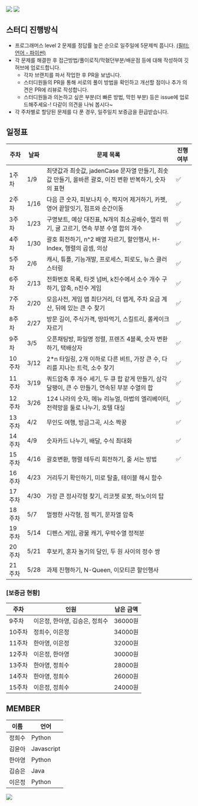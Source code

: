 <img src="https://capsule-render.vercel.app/api?type=waving&color=ffdddd&height=150&section=header&text=코딩테스트%20%20스터디&fontSize=40" />
<img src="https://readme-typing-svg.demolab.com?font=Fira+Code&pause=100000&color=F70000&random=false&width=435&lines=%EB%AC%B8%EC%A0%9C+%EC%97%85%EB%A1%9C%EB%93%9C%EB%8A%94+%EB%A7%A4%EC%A3%BC+%ED%99%94%EC%9A%94%EC%9D%BC+%EB%B0%A4%EA%B9%8C%EC%A7%80+%EC%99%84%EB%A3%8C%ED%95%B4%EC%A3%BC%EC%84%B8%EC%9A%94!!" />

<br/>

## 스터디 진행방식
- 프로그래머스 level 2 문제를 정답률 높은 순으로 일주일에 5문제씩 풉니다. [(필터: 언어 - 파이썬)](https://school.programmers.co.kr/learn/challenges?order=acceptance_desc&page=1&levels=2&languages=python3)
- 각 문제를 해결한 후 접근방법/풀이로직/막혔던부분/배운점 등에 대해 작성하여 깃허브에 업로드합니다.
  - 각자 브랜치를 파서 작업한 후 PR을 보냅니다.
  - 스터디원들의 PR을 통해 서로의 풀이 방법을 확인하고 개선할 점이나 추가 의견은 PR에 리뷰로 작성합니다. 
  - 스터디원들과 의논하고 싶은 부분(더 빠른 방법, 막힌 부분) 등은 issue에 업로드해주세요-! 다같이 의견을 나눠 봅시다~
- 각 주차별로 할당된 문제를 다 푼 경우, 일주일치 보증금을 환급받습니다.
  

## 일정표
| 주차   | 날짜   | 문제 목록 | 진행 여부 |
|--------|--------|------------|-----------|
| 1주차  | 1/9    | 최댓값과 최솟값, jadenCase 문자열 만들기, 최솟값 만들기, 올바른 괄호, 이진 변환 반복하기, 숫자의 표현 | ✅ |
| 2주차  | 1/16   | 다음 큰 숫자, 피보나치 수, 짝지어 제거하기, 카펫, 영어 끝말잇기, 점프와 순간이동 | ✅ |
| 3주차  | 1/23   | 구명보트, 예상 대진표, N개의 최소공배수, 멀리 뛰기, 귤 고르기, 연속 부분 수열 합의 개수 | ✅ |
| 4주차  | 1/30   | 괄호 회전하기, n^2 배열 자르기, 할인행사, H-Index, 행렬의 곱셈, 의상 | ✅ |
| 5주차  | 2/6    | 캐시, 튜플, 기능개발, 프로세스, 피로도, 뉴스 클러스터링 | ✅ |
| 6주차  | 2/13   | 전화번호 목록, 타겟 넘버, k진수에서 소수 개수 구하기, 압축, n진수 게임 | ✅ |
| 7주차  | 2/20   | 모음사전, 게임 맵 최단거리, 더 맵게, 주차 요금 계산, 뒤에 있는 큰 수 찾기 | ✅ |
| 8주차  | 2/27   | 방문 길이, 주식가격, 땅따먹기, 스킬트리, 롤케이크 자르기 | ✅ |
| 9주차  | 3/5    | 오픈채팅방, 파일명 정렬, 프렌즈 4블록, 숫자 변환하기, 택배상자 | ✅ |
| 10주차 | 3/12   | 2*n 타일링, 2개 이하로 다른 비트, 가장 큰 수, 다리를 지나는 트럭, 소수 찾기 | ✅ |
| 11주차 | 3/19   | 쿼드압축 후 개수 세기, 두 큐 합 같게 만들기, 삼각 달팽이, 큰 수 만들기, 연속된 부분 수열의 합 | ✅ |
| 12주차 | 3/26   | 124 나라의 숫자, 메뉴 리뉴얼, 마법의 엘리베이터, 전력망을 둘로 나누기, 호텔 대실 | ✅ |
| 13주차 | 4/2    | 무인도 여행, 방금그곡, 시소 짝꿍 | ✅ |
| 14주차 | 4/9    | 숫자카드 나누기, 배달, 수식 최대화 | ✅ |
| 15주차 | 4/16   | 괄호변환, 행렬 테두리 회전하기, 줄 서는 방법 |✅|
| 16주차 | 4/23   | 거리두기 확인하기, 미로 탈출, 테이블 해시 함수 |  |
| 17주차 | 4/30   | 가장 큰 정사각형 찾기, 리코쳇 로봇, 하노이의 탑 |  |
| 18주차 | 5/7    | 멀쩡한 사각형, 점 찍기, 문자열 압축 |  |
| 19주차 | 5/14   | 디펜스 게임, 광물 캐기, 우박수열 정적분 |  |
| 20주차 | 5/21   | 후보키, 혼자 놀기의 달인, 두 원 사이의 정수 쌍 |  |
| 21주차 | 5/28   | 과제 진행하기, N-Queen, 이모티콘 할인행사 |  |


### [보증금 현황]
| 주차 | 인원 | 남은 금액 |
|--------|--------|------------|
| 9주차 | 이은정, 한아영, 김승은, 정희수 | 36000원|
|10주차 | 정희수, 이은정 | 34000원|
|11주차 | 한아영, 이은정 | 32000원 | 
|12주차 | 이은정, 한아영 | 30000원 |
| 13주차 | 한아영, 정희수 | 28000원 | 
| 14주차 | 한아영, 정희수 | 26000원 | 
|15주차|이은정, 정희수|24000원|


## MEMBER
| 이름   | 언어      |
|--------|-----------|
| 정희수 | Python     |
| 김윤아 | Javascript |
| 한아영 | Python     |
| 김승은 | Java      |
| 이은정 | Python    |

<img src="https://capsule-render.vercel.app/api?type=waving&color=ffdddd&height=150&section=footer" />
